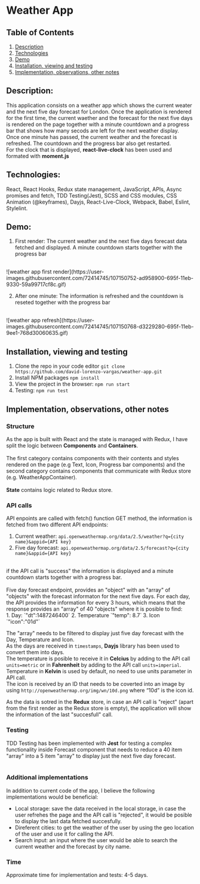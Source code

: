 
# Weather App

## Table of Contents
1. [Description](#description)
2. [Technologies](#technologies)
3. [Demo](#demo)
4. [Installation, viewing and testing](#installation-viewing-and-testing)
5. [Implementation, observations, other notes](#implementation-observations-other-notes)


## Description:
This application consists on a weather app which shows the current weater and the next five day forecast for London. Once the application is rendered for the first time, the current waether and the forecast for the next five days is rendered on the page together with a minute countdown and a progress bar that shows how many secods are left for the next weather display.
<br>
Once one minute has passed, the current weather and the forecast is refreshed. The countdown and the progress bar also get restarted.
<br>
For the clock that is displayed, **react-live-clock** has been used and formated with **moment.js**

## Technologies:
React, React Hooks, Redux state management, JavaScript, APIs, Async promises and fetch, TDD Testing(Jest), SCSS and CSS modules, CSS Animation (@keyframes), Dayjs, React-Live-Clock, Webpack, Babel, Eslint, Stylelint.

## Demo:
1. First render: The current weather and the next five days forecast data fetched and displayed. A minute countdown starts together with the progress bar
<br>
![weather app first render](https://user-images.githubusercontent.com/72414745/107150752-ad958900-695f-11eb-9330-59a99717cf8c.gif)
<br>

2. After one minute: The information is refreshed and the countdown is reseted together with the progress bar
<br>
![weather app refresh](https://user-images.githubusercontent.com/72414745/107150768-d3229280-695f-11eb-9ee1-768d30060635.gif)
<br>

## Installation, viewing and testing
1. Clone the repo in your code editor
`git clone https://github.com/david-lorenzo-vargas/weather-app.git`
2. Install NPM packages `npm install`
3. View the project in the browser: `npm run start`
4. Testing: `npm run test`

## Implementation, observations, other notes

### Structure
As the app is built with React and the state is managed with Redux, I have split the logic between **Components** and **Containers**.
</br>
</br>
The first category contains components with their contents and styles rendered on the page (e.g Text, Icon, Progress bar components) and the second category contains components that communicate with Redux store (e.g. WeatherAppContainer).</br></br>
**State** contains logic related to Redux store.

### API calls
API enpoints are called with fetch() function GET method, the information is fetched from two different API endpoints:
1. Current weather: `api.openweathermap.org/data/2.5/weather?q={city name}&appid={API key}`
2. Five day forecast: `api.openweathermap.org/data/2.5/forecast?q={city name}&appid={API key}`
<br>
if the API call is "success" the information is displayed and a minute countdown starts together with a progress bar.
</br>
</br>
Five day forecast endpoint, provides an "object" with an "array" of "objects" with the forecast informaton for the next five days. For each day, the API provides the information for every 3 hours, which means that the response provides an "array" of 40 "objects" where it is posible to find:
<br>
1. Day: `"dt":1487246400`
2. Temperature `"temp": 8.7`
3. Icon `"icon":"01d"`

The "array" needs to be filtered to display just five day forecast with the Day, Temperature and Icon.<br>
As the days are received in `timestamps`, **Dayjs** library has been used to convert them into days.<br>
The temperature is posible to receive it in **Celcius** by adding to the API call `units=metric` or in **Fahrenheit** by adding to the API call `units=imperial`. Temperature in **Kelvin** is used by default, no need to use units parameter in API call.<br>
The icon is received by an ID that needs to be coverted into an image by using `http://openweathermap.org/img/wn/10d.png` where “10d” is the icon id.

As the data is sotred in the **Redux** store, in case an API call is "reject" (apart from the first render as the Redux store is empty), the application will show the information of the last "succesfull" call.


### Testing
TDD Testing has been implemented with **Jest** for testing a complex functionality inside Forecast component that needs to reduce a 40 item "array" into a 5 item "array" to display just the next five day forecast.</br></br>

### Additional implementations
In addition to current code of the app, I believe the following implementations would be beneficial:</br>
- Local storage: save the data received in the local storage, in case the user refrehes the page and the API call is "rejected", it would be posible to display the last data fetched succesfully.
- Direferent cities: to get the weather of the user by using the geo location of the user and use it for calling the API.
- Search input: an input where the user would be able to search the current weather and the forecast by city name.

### Time
Approximate time for implementation and tests: 4-5 days.
